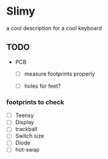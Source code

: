 # Slimy

a cool description for a cool keyboard

## TODO

- PCB
    - [ ] measure footprints properly
    - [ ] holes for feet?


### footprints to check
- [ ] Teensy
- [ ] Display
- [ ] trackball
- [ ] Switch size
- [ ] Diode
- [ ] hot-swap
